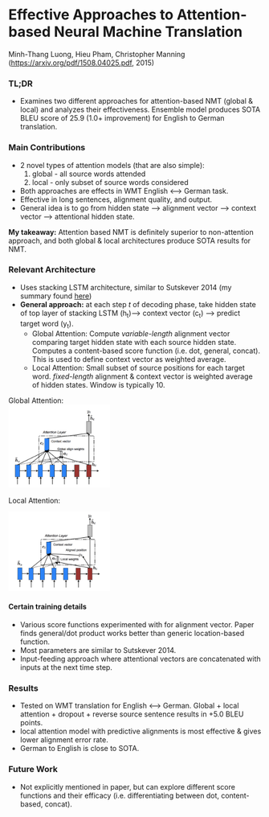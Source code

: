 # Effective Approaches to Attention-based Neural Machine Translation

Minh-Thang Luong, Hieu Pham, Christopher Manning
(https://arxiv.org/pdf/1508.04025.pdf, 2015)

### TL;DR
- Examines two different approaches for attention-based NMT (global & local) and analyzes their effectiveness. Ensemble model produces SOTA BLEU score of 25.9 (1.0+ improvement) for English to German translation.

### Main Contributions
- 2 novel types of attention models (that are also simple):
  1. global - all source words attended
  2. local - only subset of source words considered
- Both approaches are effects in WMT English <--> German task.
- Effective in long sentences, alignment quality, and output.
- General idea is to go from hidden state --> alignment vector --> context vector --> attentional hidden state.

**My takeaway:** Attention based NMT is definitely superior to non-attention approach, and both global & local architectures produce SOTA results for NMT.

### Relevant Architecture
- Uses stacking LSTM architecture, similar to Sutskever 2014 (my summary found [here](https://github.com/sviswana/deeplearning-paper-summaries/blob/master/SequenceToSequence.md))
- **General approach:** at each step *t* of decoding phase, take hidden state of top layer of stacking LSTM (h<sub>t</sub>)--> context vector (c<sub>t</sub>) --> predict target word (y<sub>t</sub>).
  - Global Attention: Compute *variable-length* alignment vector comparing target hidden state with each source hidden state.  Computes a content-based score function (i.e. dot, general, concat).  This is used to define context vector as weighted average.
  - Local Attention: Small subset of source positions for each target word. *fixed-length* alignment & context vector is weighted average of hidden states. Window is typically 10.

Global Attention:  
<img src="https://github.com/sviswana/deeplearning-paper-summaries/blob/master/paper-imgs/attention-1.png" width="40%">

Local Attention:

<img src="https://github.com/sviswana/deeplearning-paper-summaries/blob/master/paper-imgs/attention-2.png" width="40%">

#### Certain training details
- Various score functions experimented with for alignment vector. Paper finds general/dot product works better than generic location-based function.
- Most parameters are similar to Sutskever 2014.
- Input-feeding approach where attentional vectors are concatenated with inputs at the next time step.


### Results
- Tested on WMT translation for English <--> German. Global + local attention + dropout + reverse source sentence results in +5.0 BLEU points.
- local attention model with predictive alignments is most effective & gives lower alignment error rate.
- German to English is close to SOTA.

### Future Work
- Not explicitly mentioned in paper, but can explore different score functions and their efficacy (i.e. differentiating between dot, content-based, concat).
